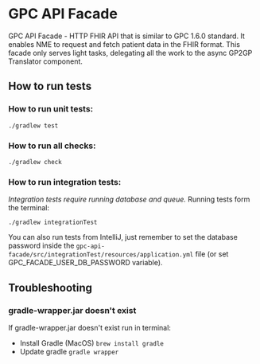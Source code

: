 # GPC API Facade

GPC API Facade - HTTP FHIR API that is similar to GPC 1.6.0 standard.
It enables NME to request and fetch patient data in the FHIR format.
This facade only serves light tasks, delegating all the work to the async GP2GP Translator component.

## How to run tests

### How to run unit tests:

```shell script
./gradlew test
```

### How to run all checks:

```shell script
./gradlew check
```

### How to run integration tests:
*Integration tests require running database and queue.*
Running tests form the terminal:
```shell script
./gradlew integrationTest
```
You can also run tests from IntelliJ, just remember to set the database password
inside the `gpc-api-facade/src/integrationTest/resources/application.yml` file (or set GPC_FACADE_USER_DB_PASSWORD variable).

## Troubleshooting

### gradle-wrapper.jar doesn't exist

If gradle-wrapper.jar doesn't exist run in terminal:
* Install Gradle (MacOS) `brew install gradle`
* Update gradle `gradle wrapper`
